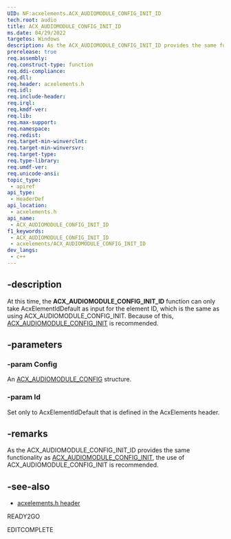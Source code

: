 ```yaml
---
UID: NF:acxelements.ACX_AUDIOMODULE_CONFIG_INIT_ID
tech.root: audio 
title: ACX_AUDIOMODULE_CONFIG_INIT_ID
ms.date: 04/29/2022
targetos: Windows
description: As the ACX_AUDIOMODULE_CONFIG_INIT_ID provides the same functionality as ACX_AUDIOMODULE_CONFIG_INIT, the use of ACX_AUDIOMODULE_CONFIG_INIT is recommended.
prerelease: true
req.assembly: 
req.construct-type: function
req.ddi-compliance: 
req.dll: 
req.header: acxelements.h
req.idl: 
req.include-header: 
req.irql: 
req.kmdf-ver: 
req.lib: 
req.max-support: 
req.namespace: 
req.redist: 
req.target-min-winverclnt: 
req.target-min-winversvr: 
req.target-type: 
req.type-library: 
req.umdf-ver: 
req.unicode-ansi: 
topic_type:
 - apiref
api_type:
 - HeaderDef
api_location:
 - acxelements.h
api_name:
 - ACX_AUDIOMODULE_CONFIG_INIT_ID
f1_keywords:
 - ACX_AUDIOMODULE_CONFIG_INIT_ID
 - acxelements/ACX_AUDIOMODULE_CONFIG_INIT_ID
dev_langs:
 - c++
---
```


## -description

At this time, the **ACX_AUDIOMODULE_CONFIG_INIT_ID** function can only take AcxElementIdDefault as input for the element ID, which is the same as using ACX_AUDIOMODULE_CONFIG_INIT. Because of this, [ACX_AUDIOMODULE_CONFIG_INIT](nf-acxelements-acx_audiomodule_config_init.md) is recommended.

## -parameters

### -param Config

An [ACX_AUDIOMODULE_CONFIG](ns-acxelements-acx_audiomodule_config.md) structure.

### -param Id

Set only to AcxElementIdDefault that is defined in the AcxElements header.

## -remarks

As the ACX_AUDIOMODULE_CONFIG_INIT_ID provides the same functionality as [ACX_AUDIOMODULE_CONFIG_INIT](nf-acxelements-acx_AUDIOMODULE_config_init.md), the use of ACX_AUDIOMODULE_CONFIG_INIT is recommended.

## -see-also

- [acxelements.h header](index.md)

READY2GO

EDITCOMPLETE

